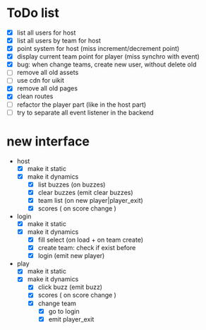 # ToDo list

- [x] list all users for host
- [x] list all users by team for host
- [x] point system for host (miss increment/decrement point)
- [x] display current team point for player (miss synchro with event)
- [x] bug: when change teams, create new user, without
delete old
- [ ] remove all old assets
- [ ] use cdn for uikit
- [x] remove all old pages
- [x] clean routes
- [ ] refactor the player part (like in the host part)
- [ ] try to separate all event listener in the backend

# new interface

- host<br>
    - [x] make it static
    - [x] make it dynamics<br>
        - [x]  list buzzes (on buzzes)
        - [x]  clear buzzes (emit clear buzzes)
        - [x]  team list (on new player|player_exit)
        - [x]  scores ( on score change )
- login<br>
    - [x] make it static
    - [x] make it dynamics
        - [x] fill select (on load + on team create)
        - [x] create team: check if exist before
        - [x] login (emit new player)
- play<br>
    - [x] make it static
    - [x] make it dynamics
        - [x] click buzz (emit buzz)
        - [x] scores ( on score change )
        - [x] change team
            - [x] go to login
            - [x] emit player_exit

